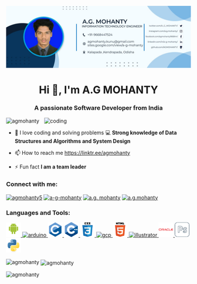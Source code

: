 ![logo](https://github.com/AGMOHANTY/AGMOHANTY/blob/main/A.G.%20Github%201.jpeg)
<h1 align="center">Hi 👋, I'm A.G MOHANTY</h1>
<h3 align="center">A passionate Software Developer from India</h3>

<img align="right" alt="coding" width="400" src="https://media2.giphy.com/media/qgQUggAC3Pfv687qPC/200w.gif?cid=82a1493bhj2moyuizqqsraezyhoz6eclqomjbpmlbb4w56ar&rid=200w.gif&ct=g">

<p align="left"> <img src="https://komarev.com/ghpvc/?username=agmohanty&label=Profile%20views&color=0e75b6&style=flat" alt="agmohanty" /> </p>

- 🌱 I love coding and solving problems 💻 **Strong knowledge of Data Structures and Algorithms and System Design**

- 📫 How to reach me https://linktr.ee/agmohanty

- ⚡ Fun fact **I am a team leader**

<h3 align="left">Connect with me:</h3>
<p align="left">
<a href="https://twitter.com/agmohanty5" target="blank"><img align="center" src="https://raw.githubusercontent.com/rahuldkjain/github-profile-readme-generator/master/src/images/icons/Social/twitter.svg" alt="agmohanty5" height="30" width="40" /></a>
<a href="https://linkedin.com/in/a-g-mohanty" target="blank"><img align="center" src="https://raw.githubusercontent.com/rahuldkjain/github-profile-readme-generator/master/src/images/icons/Social/linked-in-alt.svg" alt="a-g-mohanty" height="30" width="40" /></a>
<a href="https://fb.com/a.g. mohanty" target="blank"><img align="center" src="https://raw.githubusercontent.com/rahuldkjain/github-profile-readme-generator/master/src/images/icons/Social/facebook.svg" alt="a.g. mohanty" height="30" width="40" /></a>
<a href="https://instagram.com/a.g.mohanty" target="blank"><img align="center" src="https://raw.githubusercontent.com/rahuldkjain/github-profile-readme-generator/master/src/images/icons/Social/instagram.svg" alt="a.g.mohanty" height="30" width="40" /></a>
</p>

<h3 align="left">Languages and Tools:</h3>
<p align="left"> <a href="https://developer.android.com" target="_blank" rel="noreferrer"> <img src="https://raw.githubusercontent.com/devicons/devicon/master/icons/android/android-original-wordmark.svg" alt="android" width="40" height="40"/> </a> <a href="https://www.arduino.cc/" target="_blank" rel="noreferrer"> <img src="https://cdn.worldvectorlogo.com/logos/arduino-1.svg" alt="arduino" width="40" height="40"/> </a> <a href="https://www.cprogramming.com/" target="_blank" rel="noreferrer"> <img src="https://raw.githubusercontent.com/devicons/devicon/master/icons/c/c-original.svg" alt="c" width="40" height="40"/> </a> <a href="https://www.w3schools.com/cpp/" target="_blank" rel="noreferrer"> <img src="https://raw.githubusercontent.com/devicons/devicon/master/icons/cplusplus/cplusplus-original.svg" alt="cplusplus" width="40" height="40"/> </a> <a href="https://www.w3schools.com/css/" target="_blank" rel="noreferrer"> <img src="https://raw.githubusercontent.com/devicons/devicon/master/icons/css3/css3-original-wordmark.svg" alt="css3" width="40" height="40"/> </a> <a href="https://cloud.google.com" target="_blank" rel="noreferrer"> <img src="https://www.vectorlogo.zone/logos/google_cloud/google_cloud-icon.svg" alt="gcp" width="40" height="40"/> </a> <a href="https://www.w3.org/html/" target="_blank" rel="noreferrer"> <img src="https://raw.githubusercontent.com/devicons/devicon/master/icons/html5/html5-original-wordmark.svg" alt="html5" width="40" height="40"/> </a> <a href="https://www.adobe.com/in/products/illustrator.html" target="_blank" rel="noreferrer"> <img src="https://www.vectorlogo.zone/logos/adobe_illustrator/adobe_illustrator-icon.svg" alt="illustrator" width="40" height="40"/> </a> <a href="https://www.oracle.com/" target="_blank" rel="noreferrer"> <img src="https://raw.githubusercontent.com/devicons/devicon/master/icons/oracle/oracle-original.svg" alt="oracle" width="40" height="40"/> </a> <a href="https://www.photoshop.com/en" target="_blank" rel="noreferrer"> <img src="https://raw.githubusercontent.com/devicons/devicon/master/icons/photoshop/photoshop-line.svg" alt="photoshop" width="40" height="40"/> </a> <a href="https://www.python.org" target="_blank" rel="noreferrer"> <img src="https://raw.githubusercontent.com/devicons/devicon/master/icons/python/python-original.svg" alt="python" width="40" height="40"/> </a> </p>

<p><img align="left" src="https://github-readme-stats.vercel.app/api/top-langs?username=agmohanty&show_icons=true&locale=en&layout=compact" alt="agmohanty" /></p>

<p>&nbsp;<img align="center" src="https://github-readme-stats.vercel.app/api?username=agmohanty&show_icons=true&locale=en" alt="agmohanty" /></p>

<p><img align="center" src="https://github-readme-streak-stats.herokuapp.com/?user=agmohanty&" alt="agmohanty" /></p>
